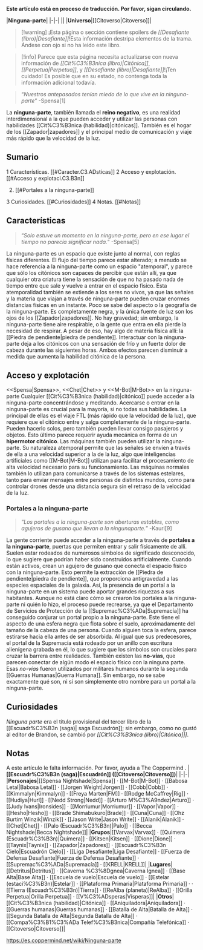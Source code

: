 **Este artículo está en proceso de traducción. Por favor, sigan circulando.**


|**Ninguna-parte**|
|-|-|
||
|**Universo**|[[Citoverso\|Citoverso]]|

> [!warning] ¡Esta página o sección contiene spoilers de *[[Desafiante (libro)\|Desafiante]]*!Esta información destripa elementos de la trama.  Ándese con ojo si no ha leido este libro.

> [!info] Parece que esta página necesita actualizarse con nueva información de *[[Cit%C3%B3nica (libro)\|Citónica]]*, *[[Perpetua\|Perpetua]]*, y *[[Desafiante (libro)\|Desafiante]]*!¡Ten cuidado! Es posible que en su estado, no contenga toda la información adicional todavía.

>“*Nuestros antepasados tenían miedo de lo que vive en la ninguna-parte*”
\-Spensa[1]


La **ninguna-parte**, también llamada el **reino negativo**, es una realidad interdimensional a la que pueden acceder y utilizar las personas con habilidades [[Cit%C3%B3nica (habilidad)\|citónicas]]. También es el hogar de los [[Zapador\|zapadores]] y el principal medio de comunicación y viaje más rápido que la velocidad de la luz.

## Sumario

1 Características. [[#Caracter.C3.ADsticas]] 
2 Acceso y explotación. [[#Acceso y explotaci.C3.B3n]] 

2. [[#Portales a la ninguna-parte]] 


3 Curiosidades. [[#Curiosidades]] 
4 Notas. [[#Notas]] 


## Características
>“*Solo estuve un momento en la ninguna-parte, pero en ese lugar el tiempo no parecía significar nada.*”
\-Spensa[5]


La ninguna-parte es un espacio que existe junto al normal, con reglas físicas diferentes. El flujo del tiempo parece estar alterado; a menudo se hace referencia a la ninguna-parte como un espacio "atemporal", y parece que sólo los citónicos son capaces de percibir que están allí, ya que cualquier otra criatura tiene la sensación de que no ha pasado nada de tiempo entre que sale y vuelve a entrar en el espacio físico. Esta atemporalidad también se extiende a los seres no vivos, ya que las señales y la materia que viajan a través de ninguna-parte pueden cruzar enormes distancias físicas en un instante.
Poco se sabe del aspecto o la geografía de la ninguna-parte. Es completamente negra, y la única fuente de luz son los ojos de los [[Zapador\|zapadores]]. No hay gravedad; sin embargo, la ninguna-parte tiene aire respirable, o la gente que entra en ella pierde la necesidad de respirar. A pesar de eso, hay algo de materia física allí: la [[Piedra de pendiente\|piedra de pendiente]].
Interactuar con la ninguna-parte deja a los citónicos con una sensación de frío y un fuerte dolor de cabeza durante las siguientes horas. Ambos efectos parecen disminuir a medida que aumenta la habilidad citónica de la persona.

## Acceso y explotación
  <<Spensa\|Spensa>>, <<Chet\|Chet>> y <<M-Bot\|M-Bot>> en la ninguna-parte
Cualquier [[Cit%C3%B3nica (habilidad)\|citónico]] puede acceder a la ninguna-parte concentrándose y meditando. Acercarse o entrar en la ninguna-parte es crucial para la mayoría, si no todas sus habilidades. La principal de ellas es el viaje FTL (más rápido que la velocidad de la luz), que requiere que el citónico entre y salga completamente de la ninguna-parte. Pueden hacerlo solos, pero también pueden llevar consigo pasajeros y objetos. Esto último parece requerir ayuda mecánica en forma de un **hipermotor citónico**.
Las máquinas también pueden utilizar la ninguna-parte. Su naturaleza atemporal permite que las señales se envíen a través de ella a una velocidad superior a la de la luz, algo que inteligencias artificiales como [[M-Bot\|M-Bot]] utilizan para facilitar el procesamiento de alta velocidad necesario para su funcionamiento. Las máquinas normales también lo utilizan para comunicarse a través de los sistemas estelares, tanto para enviar mensajes entre personas de distintos mundos, como para controlar drones desde una distancia segura sin el retraso de la velocidad de la luz.

### Portales a la ninguna-parte
>“*Los portales a la ninguna-parte son aberturas estables, como agujeros de gusano que llevan a la ningunaparte.*”
\-Kauri[9]


La gente corriente puede acceder a la ninguna-parte a través de **portales a la ninguna-parte**, puertas que permiten entrar y salir físicamente de allí. Suelen estar rodeados de numerosos símbolos de significado desconocido, lo que sugiere que podrían haber sido construidos artificialmente. Cuando están activos, crean un agujero de gusano que conecta el espacio físico con la ninguna-parte. Esto permite la extracción de [[Piedra de pendiente\|piedra de pendiente]], que proporciona antigravedad a las especies espaciales de la galaxia. Así, la presencia de un portal a la ninguna-parte en un sistema puede aportar grandes riquezas a sus habitantes.
Aunque no está claro cómo se crearon los portales a la ninguna-parte ni quién lo hizo, el proceso puede recrearse, ya que el Departamento de Servicios de Protección de la [[Supremac%C3%ADa\|Supremacía]] ha conseguido conjurar un portal propio a la ninguna-parte. Este tiene el aspecto de una esfera negra que flota sobre el suelo, aproximadamente del tamaño de la cabeza de una persona. Cuando alguien toca la esfera, parece estirarse hacia ella antes de ser absorbida. Al igual que sus predecesores, el portal de la Supremacía está rodeado por un anillo con escritura alienígena grabada en él, lo que sugiere que los símbolos son cruciales para cruzar la barrera entre realidades.
También existen las **no-vías**, que parecen conectar de algún modo el espacio físico con la ninguna parte. Esas *no-vías* fueron utilizados por militares humanos durante la segunda [[Guerras Humanas\|Guerra Humana]]. Sin embargo, no se sabe exactamente qué son, ni si son simplemente otro nombre para un portal a la ninguna-parte.

## Curiosidades
*Ninguna parte* era el título provisional del tercer libro de la [[Escuadr%C3%B3n (saga)\| saga Escuadrón]]; sin embargo, como no gustó al editor de Brandon, se cambió por *[[Cit%C3%B3nica (libro)\|Citónica]]]*.
## Notas

A este artículo le falta información. Por favor, ayuda a The Coppermind .
|**[[Escuadr%C3%B3n (saga)\|Escuadrón]] ([[Citoverso\|Citoverso]])**|
|-|-|
|**Personajes**|[[Spensa Nightshade\|Spensa]] · [[M-Bot\|M-Bot]] · [[Babosa Letal\|Babosa Letal]] · [[Jorgen Weight\|Jorgen]] · [[Cobb\|Cobb]] · [[Kimmalyn\|Kimmalyn]] · [[Freya Marten\|FM]] · [[Rodge McCaffrey\|Rig]] · [[Hudiya\|Hurl]] · [[Nedd Strong\|Nedd]] · [[Arturo M%C3%A9ndez\|Arturo]] · [[Judy Ivans\|Ironsides]] · [[Morriumur\|Morriumur]] · [[Vapor\|Vapor]] · [[Hesho\|Hesho]] · [[Brade Shimabukuro\|Brade]] · [[Cuna\|Cuna]] · [[Ohz Burtim Winzik\|Winzik]] · [[Jason Write\|Jason Write]] · [[Alanik\|Alanik]] · [[Chet\|Chet]] · [[Palo (Escuadr%C3%B3n)\|Palo]] · [[Becca Nightshade\|Becca Nightshade]]|
|**Grupos**|[[Varvax\|Varvax]] · [[Quimera (Escuadr%C3%B3n)\|Quimera]] · [[Kitsen\|Kitsen]] · [[Dione\|Dione]] · [[Taynix\|Taynix]] · [[Zapador\|Zapadores]] · [[Escuadr%C3%B3n Cielo\|Escuadrón Cielo]] · [[Liga Desafiante\|Liga Desafiante]] · [[Fuerza de Defensa Desafiante\|Fuerza de Defensa Desafiante]] · [[Supremac%C3%ADa\|Supremacía]] · [[KRELL\|KRELL]]|
|**Lugares**|[[Detritus\|Detritus]] · [[Caverna %C3%8Dgnea\|Caverna Ígnea]] · [[Base Alta\|Base Alta]] · [[Escuela de vuelo\|Escuela de vuelo]] · [[Estelar (estaci%C3%B3n)\|Estelar]] · [[Plataforma Primaria\|Plataforma Primaria]] ·  · [[Tierra (Escuadr%C3%B3n)\|Tierra]] · [[ReAlba (planeta)\|ReAlba]] · [[Orilla Perpetua\|Orilla Perpetua]] · [[V%C3%ADsperas\|Vísperas]]|
|**Otros**|[[Cit%C3%B3nica (habilidad)\|Citónica]] · [[Aniquiladora\|Aniquiladora]] · [[Guerras humanas\|Guerras humanas]] · [[Batalla de Alta\|Batalla de Alta]] · [[Segunda Batalla de Alta\|Segunda Batalla de Alta]] · [[Compa%C3%B1%C3%ADa Telef%C3%B3nica\|Compañía Telefónica]] · [[Citoverso\|Citoverso]]|



https://es.coppermind.net/wiki/Ninguna-parte